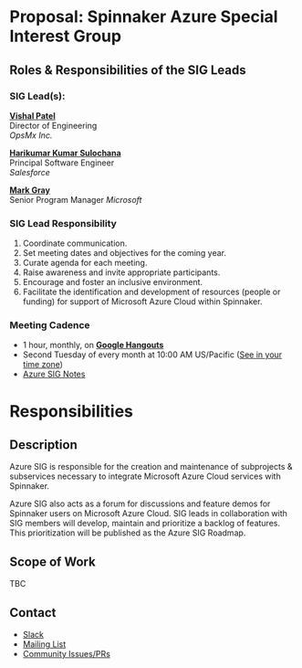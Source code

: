 # Proposal: Spinnaker Azure Special Interest Group

## Roles & Responsibilities of the SIG Leads

### SIG Lead(s):

**[Vishal Patel](https://github.com/vish-ptl)** \
Director of Engineering \
_OpsMx Inc._

**[Harikumar Kumar Sulochana](https://github.com/harikumarks)** \
Principal Software Engineer \
_Salesforce_

**[Mark Gray](https://github.com/grayzu)** \
Senior Program Manager
_Microsoft_

### SIG Lead Responsibility

1. Coordinate communication.
2. Set meeting dates and objectives for the coming year.
3. Curate agenda for each meeting.
4. Raise awareness and invite appropriate participants.
5. Encourage and foster an inclusive environment.
6. Facilitate the identification and development of resources (people or funding) for support of Microsoft Azure Cloud within Spinnaker.


### Meeting Cadence
 - 1 hour, monthly, on **[Google Hangouts](https://meet.google.com/qwd-sdvd-euu)**
 - Second Tuesday of every month at 10:00 AM US/Pacific ([See in your time zone](https://www.thetimezoneconverter.com/?t=10:00am&tz=San%20Francisco))
 - [Azure SIG Notes](https://docs.google.com/document/d/1T9BPCLfJg8XW_AWifMEGfxpjoh6jVoWtK6hos1xq9Bo/edit?usp=sharing)

# Responsibilities

## Description

Azure SIG is responsible for the creation and maintenance of subprojects & subservices necessary to integrate Microsoft Azure Cloud services with Spinnaker.

Azure SIG also acts as a forum for discussions and feature demos for Spinnaker users on Microsoft Azure Cloud. SIG leads in collaboration with SIG members will develop, maintain and prioritize a backlog of features. This prioritization will be published as the Azure SIG Roadmap.


## Scope of Work

TBC

## Contact

* [Slack](http://spinnakerteam.slack.com/messages/sig-azure)
* [Mailing List](https://groups.google.com/a/spinnaker.io/forum/#!forum/sig-azure)
* [Community Issues/PRs](https://github.com/spinnaker/spinnaker/labels/sig%2Fazure)
